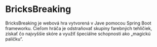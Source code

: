 # BricksBreaking
BricksBreaking je webová hra vytvorená v Jave pomocou Spring Boot frameworku. Cieľom hráča je odstraňovať skupiny farebných tehličiek, získať čo najvyššie skóre a využiť špeciálne schopnosti ako „magickú paličku“.
